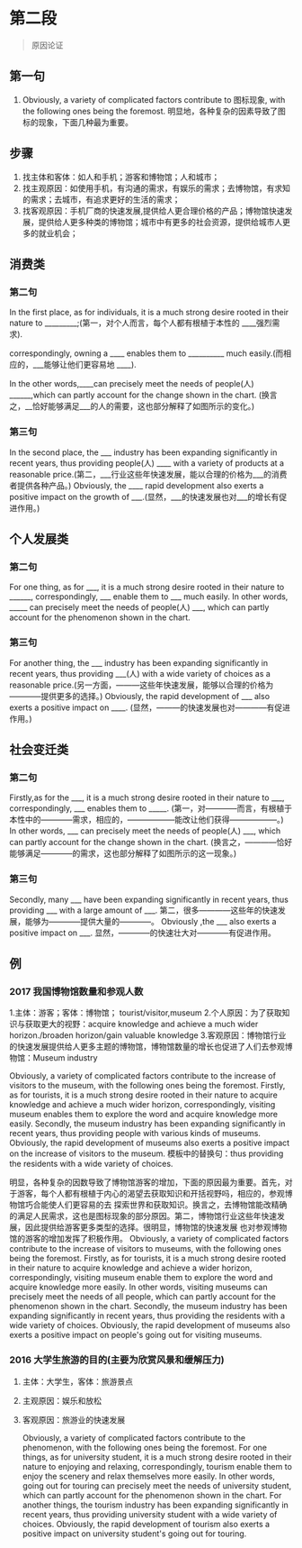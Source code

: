 # 第二段
>原因论证

## 第一句
1. Obviously, a variety of complicated factors contribute to 图标现象, with the following ones being the foremost.
明显地，各种复杂的因素导致了图标的现象，下面几种最为重要。

## 步骤
1. 找主体和客体：如人和手机；游客和博物馆；人和城市；
2. 找主观原因：如使用手机，有沟通的需求，有娱乐的需求；去博物馆，有求知的需求；去城市，有追求更好的生活的需求；
3. 找客观原因：手机厂商的快速发展,提供给人更合理价格的产品；博物馆快速发展，提供给人更多种类的博物馆；城市中有更多的社会资源，提供给城市人更多的就业机会；

## 消费类

### 第二句
In the first place, as for individuals, it is a much strong desire rooted in their nature to _________;(第一，对个人而言，每个人都有根植于本性的
____强烈需求).

correspondingly, owning a ____ enables them to __________ much easily.(而相应的，___能够让他们更容易地 ____).

In the other words,____can precisely meet the needs of people(人) ______,which can partly account for the change shown in the chart.
(换言之，__恰好能够满足___的人的需要，这也部分解释了如图所示的变化。)

### 第三句
In the second place, the ___ industry has been expanding significantly in recent years, thus providing people(人) ____ with a variety 
of products at a reasonable price.(第二，___行业这些年快速发展，能以合理的价格为___的消费者提供各种产品。)
Obviously, the ____ rapid development also exerts a positive impact on the growth of ___.(显然，___的快速发展也对___的增长有促进作用。)

## 个人发展类

### 第二句
For one thing, as for ___, it is a much strong desire rooted in their nature to ______,
correspondingly, ___ enable them to ___ much easily.
In other words, _____ can precisely meet the needs of people(人) ___, which can partly account for the phenomenon shown in the chart.

### 第三句
For another thing, the ___ industry has been expanding significantly in recent years, thus providing ___(人) with a wide variety of 
choices as a reasonable price.(另一方面，———这些年快速发展，能够以合理的价格为————提供更多的选择。)
Obviously, the rapid development of ___ also exerts a positive impact on ____. (显然，———的快速发展也对————有促进作用。)  

## 社会变迁类
### 第二句
Firstly,as for the ___, it is a much strong desire rooted in their nature to ___, correspondingly, ___ enables them to _____.
(第一，对————而言，有根植于本性中的————需求，相应的，——————能改让他们获得——————。) 
In other words, ___ can precisely meet the needs of people(人) ___, which can partly account for the change shown in the chart.
(换言之，————恰好能够满足————的需求，这也部分解释了如图所示的这一现象。)

### 第三句
Secondly, many ___ have been expanding significantly in recent years, thus providing ___ with a large amount of ___.
第二，很多————这些年的快速发展，能够为————提供大量的————。
Obviously ,the ___ also exerts a positive impact on ___.
显然，————的快速壮大对————有促进作用。
 
 
 
## 例
### 2017 我国博物馆数量和参观人数
1.主体：游客；客体：博物馆； tourist/visitor,museum
2.个人原因：为了获取知识与获取更大的视野：acquire knowledge and achieve a much wider horizon./broaden horizon/gain valuable knowledge
3.客观原因：博物馆行业的快速发展提供给人更多主题的博物馆，博物馆数量的增长也促进了人们去参观博物馆：Museum industry

   Obviously, a variety of complicated factors contribute to the increase of visitors to the museum, with the following ones being the foremost. 
Firstly, as for tourists, it is a much strong desire rooted in their nature to acquire knowledge and achieve a much wider horizon, correspondingly, 
visiting museum enables them to explore the word and acquire knowledge more easily. Secondly, the museum industry has been expanding significantly in 
recent years, thus providing people with various kinds of museums. Obviously, the rapid development of museums also exerts a positive impact on the increase 
of visitors to the museum.
模板中的替换句：thus providing the residents with a wide variety of choices.

   明显，各种复杂的因数导致了博物馆游客的增加，下面的原因最为重要。首先，对于游客，每个人都有根植于内心的渴望去获取知识和开括视野吗，相应的，参观博物馆巧合能使人们更容易的去
探索世界和获取知识。换言之，去博物馆能改精确的满足人民需求，这也是图标现象的部分原因。第二，博物馆行业这些年快速发展，因此提供给游客更多类型的选择。很明显，博物馆的快速发展
也对参观博物馆的游客的增加发挥了积极作用。
    Obviously, a variety of complicated factors contribute to the increase of visitors to museums, with the following ones being the foremost.
Firstly, as for tourists, it is a much strong desire rooted in their nature to acquire knowledge and achieve a wider horizon, correspondingly, 
visiting museum enable them to explore the word and acquire knowledge more easily. In other words, visiting museums can precisely meet the needs of 
all people, which can partly account for the phenomenon shown in the chart. Secondly, the museum industry has been expanding significantly in recent 
years, thus providing the residents with a wide variety of choices. Obviously, the rapid development of museums also exerts a positive impact on 
people's going out for visiting museums.


### 2016 大学生旅游的目的(主要为欣赏风景和缓解压力)
1. 主体：大学生，客体：旅游景点
2. 主观原因：娱乐和放松
3. 客观原因：旅游业的快速发展

   Obviously, a variety of complicated factors contribute to the phenomenon, with the following ones being the foremost.
For one things, as for university student, it is a much strong desire rooted in their nature to enjoying and relaxing, correspondingly, 
tourism enable them to enjoy the scenery and relax themselves more easily. In other words, going out for touring can 
precisely meet the needs of university student, which can partly account for the phenomenon shown in the chart. For another things, 
the tourism industry has been expanding significantly in recent years, thus providing university student with a wide variety of 
choices. Obviously, the rapid development of tourism also exerts a positive impact on university student's going out for touring.




















